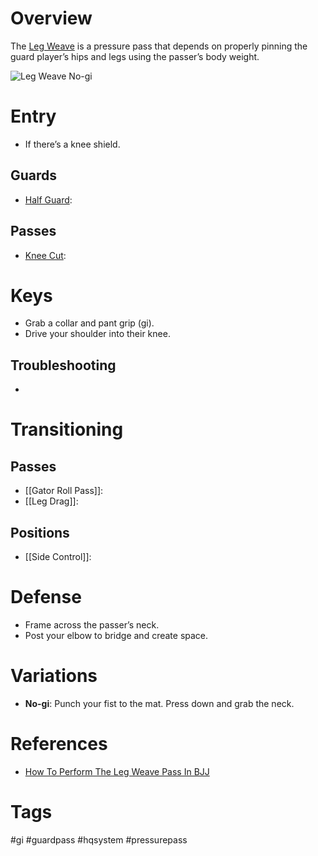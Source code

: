 # Overview
The <u>Leg Weave</u> is a pressure pass that depends on properly pinning the guard player’s hips and legs using the passer’s body weight.

![Leg Weave No-gi](https://www.grapplearts.com/wp-content/uploads/2019/08/bjj-basics-leg-weave-pass-counter.jpg)
# Entry
- If there’s a knee shield.
## Guards
- [Half Guard](obsidian://open?vault=Obsidian-BJJ-Notes&file=Guards%2FHalf%20Guard):
## Passes
- [Knee Cut](obsidian://open?vault=Obsidian-BJJ-Notes&file=Guard%20Passes%2FKnee%20Cut):
# Keys
- Grab a collar and pant grip (gi).
- Drive your shoulder into their knee.
## Troubleshooting
- 
# Transitioning
## Passes
- [[Gator Roll Pass]]:
- [[Leg Drag]]:
## Positions
- [[Side Control]]:
# Defense
- Frame across the passer’s neck.
- Post your elbow to bridge and create space.
# Variations
- **No-gi**: Punch your fist to the mat. Press down and grab the neck.
# References
- [How To Perform The Leg Weave Pass In BJJ](https://evolve-mma.com/blog/how-to-perform-the-leg-weave-pass-in-bjj/)
# Tags
#gi #guardpass #hqsystem #pressurepass 